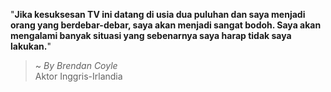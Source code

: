 "**Jika kesuksesan TV ini datang di usia dua puluhan dan saya menjadi orang yang berdebar-debar, saya akan menjadi sangat bodoh. Saya akan mengalami banyak situasi yang sebenarnya saya harap tidak saya lakukan.**"

> ~ _By Brendan Coyle_  
Aktor Inggris-Irlandia
